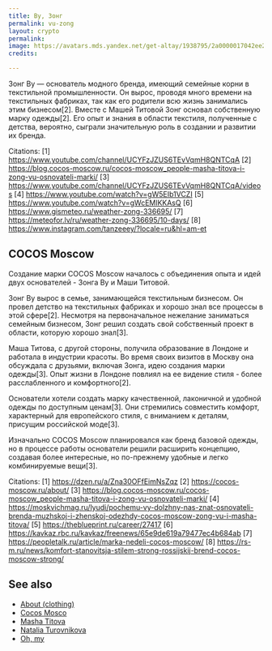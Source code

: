 ```yaml
---
title: Ву, Зонг
permalink: vu-zong
layout: crypto
permalink:
image: https://avatars.mds.yandex.net/get-altay/1938795/2a0000017042ee23304f87fa71a8d8c6ae2b/orig
credits:

---
```


Зонг Ву — основатель модного бренда, имеющий семейные корни в текстильной промышленности. Он вырос, проводя много времени на текстильных фабриках, так как его родители всю жизнь занимались этим бизнесом[2]. Вместе с Машей Титовой Зонг основал собственную марку одежды[2]. Его опыт и знания в области текстиля, полученные с детства, вероятно, сыграли значительную роль в создании и развитии их бренда.

Citations:
[1] https://www.youtube.com/channel/UCYFzJZUS6TEvVqmH8QNTCqA
[2] https://blog.cocos-moscow.ru/cocos-moscow_people-masha-titova-i-zong-vu-osnovateli-marki/
[3] https://www.youtube.com/channel/UCYFzJZUS6TEvVqmH8QNTCqA/videos
[4] https://www.youtube.com/watch?v=gW5EIb1VCZI
[5] https://www.youtube.com/watch?v=gWcEMlKKAsQ
[6] https://www.gismeteo.ru/weather-zong-336695/
[7] https://meteofor.lv/ru/weather-zong-336695/10-days/
[8] https://www.instagram.com/tanzeeey/?locale=ru&hl=am-et

## COCOS Moscow

Создание марки COCOS Moscow началось с объединения опыта и идей двух основателей - Зонга Ву и Маши Титовой.

Зонг Ву вырос в семье, занимающейся текстильным бизнесом. Он провел детство на текстильных фабриках и хорошо знал все процессы в этой сфере[2]. Несмотря на первоначальное нежелание заниматься семейным бизнесом, Зонг решил создать свой собственный проект в области, которую хорошо знал[3].

Маша Титова, с другой стороны, получила образование в Лондоне и работала в индустрии красоты. Во время своих визитов в Москву она обсуждала с друзьями, включая Зонга, идею создания марки одежды[3]. Опыт жизни в Лондоне повлиял на ее видение стиля - более расслабленного и комфортного[2].

Основатели хотели создать марку качественной, лаконичной и удобной одежды по доступным ценам[3]. Они стремились совместить комфорт, характерный для европейского стиля, с вниманием к деталям, присущим российской моде[3].

Изначально COCOS Moscow планировался как бренд базовой одежды, но в процессе работы основатели решили расширить концепцию, создавая более интересные, но по-прежнему удобные и легко комбинируемые вещи[3].

Citations:
[1] https://dzen.ru/a/Zna30OFfEimNsZqz
[2] https://cocos-moscow.ru/about/
[3] https://blog.cocos-moscow.ru/cocos-moscow_people-masha-titova-i-zong-vu-osnovateli-marki/
[4] https://moskvichmag.ru/lyudi/pochemu-vy-dolzhny-nas-znat-osnovateli-brenda-muzhskoj-i-zhenskoj-odezhdy-cocos-moscow-zong-vu-i-masha-titova/
[5] https://theblueprint.ru/career/27417
[6] https://kavkaz.rbc.ru/kavkaz/freenews/65e9de619a79477ec4b684ab
[7] https://peopletalk.ru/article/marka-nedeli-cocos-moscow/
[8] https://rs-m.ru/news/komfort-stanovitsja-stilem-strong-rossijskij-brend-cocos-moscow-strong/

## See also

+ [About (clothing)](about-clothing)
+ [Cocos Mosco](cocos-moscow)
+ [Masha Titova](titova-masha)
+ [Natalia Turovnikova](turovnikova-natalia)
+ [Oh, my](oh-my)
